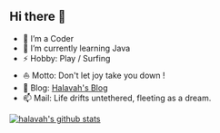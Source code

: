 ## Hi there 👋

- 🔭 I’m a Coder
- 🌱 I’m currently learning Java
- ⚡ Hobby: Play / Surfing
- ⛵ Motto: Don't let joy take you down !
- 📝 Blog: [Halavah's Blog](https://halavah.github.io/halavah/)
- 📫 Mail: Life drifts untethered, fleeting as a dream.

[![halavah's github stats](https://github-readme-stats.vercel.app/api?username=halavah&theme=flat&column=3)](https://github.com/halavah)


